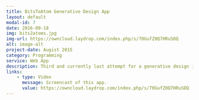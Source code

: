 ```yaml
---
title: BitsToAtom Generative Design App
layout: default
modal-id: 7
date: 2016-09-18
img: bits2atoms.jpg
img-url: https://owncloud.laydrop.com/index.php/s/70GufZ0Q7HRuSDQ
alt: image-alt
project-date: Augist 2015
category: Programming
service: Web App
description: Third and currently last attempt for a generative design interface. This time i took everything I had learned from my last two attempts and made grasshopper plugin that renders a 3D model and streams it over web sockets to a browser.
links:
    - type: Video
      message: Screencast of this app.
      value: https://owncloud.laydrop.com/index.php/s/70GufZ0Q7HRuSDQ
---
```

